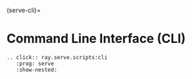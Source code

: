 (serve-cli)=

# Command Line Interface (CLI)

```{eval-rst}
.. click:: ray.serve.scripts:cli
   :prog: serve
   :show-nested:
```
